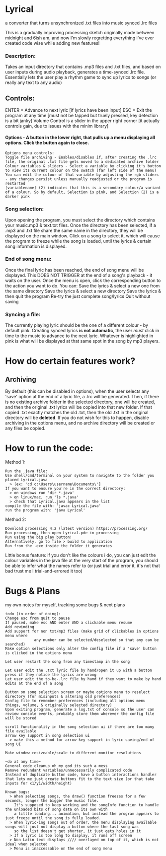 # Lyrical
a converter that turns unsynchronized .txt files into music synced .lrc files

This is a gradually improving processing sketch originally made between midnight and 6ish am, and now I'm slowly regretting everything i've ever created code wise while adding new features!

### Description:
Takes an input directory that contains .mp3 files and .txt files, and based on user inputs during audio playback, generates a time-synced .lrc file. Essentially lets the user play a rhythm game to sync up lyrics to songs (or really any text to any audio)

## Controls:
ENTER = Advance to next lyric [if lyrics have been input]
ESC = Exit the program at any time [must not be tapped but truely pressed, key detection is a bit janky]
Volume Control is a slider in the upper right corner [it actually controls gain, due to issues with the minim library]
  #### Options - A button in the lower right, that pulls up a menu displaying all options. Click the button again to close.
    Options menu controls:
    Toggle file archiving - Enables/disables if, after creating the .lrc file, the original .txt file gets moved to a dedicated archive folder
    Colour variables & sliders - Select a variable by clicking it's button to view its current colour on the swatch (far left side of the menu)
    You can edit the colour of that variable by adjusting the rgb sliders - any changes persist unless manually readjusted or the program is restarted
    [variablename] (2) indicates that this is a secondary colour/a variant of a colour. So by default, Selection is pink, and Selection (2) is a darker pink

### Song selection:
Upon opening the program, you must select the directory which contains your music.mp3 & text.txt files.
Once the directory has been selected, if a .mp3 and .txt file share the same name in the directory, they will be displayed on the main window. Click on a song to select it, which will cause the program to freeze while the song is loaded, until the lyrics & certain song information is displayed.

### End of song menu:
Once the final lyric has been reached, the end of song menu will be displayed. This DOES NOT TRIGGER at the end of a song's playback - it waits on the user.
Once the menu is open, click the corresponding button to the action you want to do. You can:
    Save the lyrics & select a new one from the same directory
    Save the lyrics & select a new directory
    Save the lyrics & then quit the program
    Re-try the just complete song/lyrics
    Quit without saving

### Syncing a file:
The currently playing lyric should be the one of a different colour - by default pink. Creating synced lyrics **is not automatic**, the user *must* click in time to the music to advance to the next lyric. Whatever is highlighted in pink is what will be displayed at that same spot in the song by mp3 players.

# How do certain features work?
   ## Archiving  
By default (this can be disabled in options), when the user selects any 'save' option at the end of a lyric file, a .lrc will be generated. Then, if there is no existing archive folder in the selected directory, one will be created, and then the original .txt lyrics will be copied into that new folder. If that copied .txt exactly matches the old .txt, then the old .txt in the original directory will be **deleted**. If you do not wish for this to happen, disable archiving in the options menu, and no archive directory will be created or any files be copied.

# How to run the code:
Method 1:
```
Run the .java file:
Use shell/cmd/terminal on your system to navigate to the folder you placed Lyrical.java 
  > (ex: 'cd c:\Users\username\Documents\']
If you want to ensure you're in the correct directory:
  > on windows run 'dir *.java'
  > on linux/mac, run 'ls *.java'
  > check that Lyrical.java appears in the list
compile the file with: 'javac Lyrical.java'
run the program with: 'java Lyrical'
```
Method 2:
```
Download processing 4.2 (latest version) https://processing.org/
Run processing, then open Lyrical.pde in processing
Run using the big play button!
Alternatively, go to file > build to application
Run from the .exe inside the folder it generates
```

Little bonus feature: if you don't like the colours i do, you can just edit the colour variables in the java file at the very start of the program, you should be able to infer what the names refer to (or just trial and error it, it's not that bad trust me I trial-and-errored it too)

# Bugs & Plans
my own notes for myself, tracking some bugs & next plans
```
todo (in order of doing):
Change esc from quit to pause
If paused, make esc AND enter AND a clickable menu resume
Add rewinding
Add support for non txt/mp3 files (make grid of clickables in options menu where 
             any number can be selected/deselected so that any can be searched)
Make option selections only alter the config file if a 'save' button is clicked in the options menu
             
Let user restart the song from any timestamp in the song

Let user edit the .txt lyric file by hand/open it up with a button press if they notice the lyrics are wrong
Let user edit the to-be-.lrc file by hand if they want to make by hand edits at the end of a song
   
Button on song selection screen or maybe options menu to reselect directory (for misinputs & altering old preferences)
Config file to remember preferences (including all options menu things, volume, & originally selected directory)
Upon exiting program, generate a log.txt of console so the user can review console events, probably store them wherever the config file will be stored

scroll functionality in the song selection ui if there are too many file available
arrow key support in song selection ui
  > make this a method for arrow key support in lyric saving/end of song UI

Make window resizeable/scale to different monitor resolutions

~do at any time~
General code cleanup oh my god its such a mess
Remove redundant variables/unnecessarily complicated code
Instead of duplicate button code, have a button interactions handler that lets me just create buttons fit to the text size (or that take inputs for x1/y1/width/height)

Known bugs:
  > When selecting songs, the draw() function freezes for a few seconds, longer the bigger the music file. 
    It's supposed to keep working and the songInfo function to handle the unloaded bits of song data on its own with 
    a little loading... animation, but instead the program appears to just freeze until the song is fully loaded.
  > When lyric-ing songs out of order, the menu displaying available songs will just not display a button where the last song was 
    so the list doesn't get shorter, it just gets holes in it
  > If a lyric is too long to display, it runs off screen
  > Non Latin text displays //// overlayed on top of it, which is not ideal when selected
  > Menu is inaccessable on the end of song menu
```
